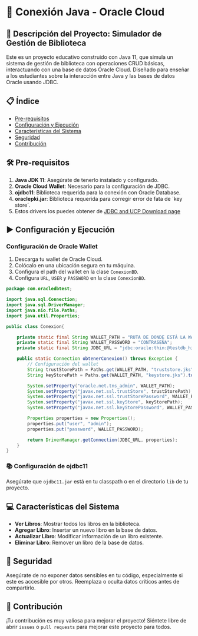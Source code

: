 # 📘 Conexión Java - Oracle Cloud

## 🚀 Descripción del Proyecto: Simulador de Gestión de Biblioteca

Este es un proyecto educativo construido con Java 11, que simula un sistema de gestión de biblioteca con operaciones CRUD básicas, interactuando con una base de datos Oracle Cloud. Diseñado para enseñar a los estudiantes sobre la interacción entre Java y las bases de datos Oracle usando JDBC.

## 📋 Índice
- [Pre-requisitos](#pre-requisitos)
- [Configuración y Ejecución](#configuración-y-ejecución)
- [Características del Sistema](#características-del-sistema)
- [Seguridad](#seguridad)
- [Contribución](#contribución)

## 🛠 Pre-requisitos

1. **Java JDK 11**: Asegúrate de tenerlo instalado y configurado.
2. **Oracle Cloud Wallet**: Necesario para la configuración de JDBC.
3. **ojdbc11**: Biblioteca requerida para la conexión con Oracle Database.
4. **oraclepki.jar**: Biblioteca requerida para corregir error de fata de ´key store´.
5. Estos drivers los puedes obtener de [JDBC and UCP Download page](https://www.oracle.com/database/technologies/appdev/jdbc-downloads.html)

## ▶️ Configuración y Ejecución

### Configuración de Oracle Wallet
1. Descarga tu wallet de Oracle Cloud.
2. Colócalo en una ubicación segura en tu máquina.
3. Configura el path del wallet en la clase `ConexionBD`.
4. Configura `URL`, `USER` y `PASSWORD` en la clase `ConexionBD`.
```java
package com.oracledbtest;

import java.sql.Connection;
import java.sql.DriverManager;
import java.nio.file.Paths;
import java.util.Properties;

public class Conexion{

    private static final String WALLET_PATH = "RUTA DE DONDE ESTÁ LA WALLET. NO DEBE SER UN ZIP";
    private static final String WALLET_PASSWORD = "CONTRASEÑA";
    private static final String JDBC_URL = "jdbc:oracle:thin:@testdb_high - REEMPLAZA 'testdb_high' EN EL ARCHIVO TNSNAMES.ORA APARECE AL INICIO [NOMBRE DE LA DB]_HIGH";

    public static Connection obtenerConexion() throws Exception {
        // Configuración del wallet
        String trustStorePath = Paths.get(WALLET_PATH, "truststore.jks").toString();
        String keyStorePath = Paths.get(WALLET_PATH, "keystore.jks").toString();

        System.setProperty("oracle.net.tns_admin", WALLET_PATH);
        System.setProperty("javax.net.ssl.trustStore", trustStorePath);
        System.setProperty("javax.net.ssl.trustStorePassword", WALLET_PASSWORD);
        System.setProperty("javax.net.ssl.keyStore", keyStorePath);
        System.setProperty("javax.net.ssl.keyStorePassword", WALLET_PASSWORD);

        Properties properties = new Properties();
        properties.put("user", "admin");
        properties.put("password", WALLET_PASSWORD);

        return DriverManager.getConnection(JDBC_URL, properties);
    }
}
```
### 📚 Configuración de ojdbc11
Asegúrate que `ojdbc11.jar` está en tu classpath o en el directorio `lib` de tu proyecto.

## 💻 Características del Sistema

- **Ver Libros**: Mostrar todos los libros en la biblioteca.
- **Agregar Libro**: Insertar un nuevo libro en la base de datos.
- **Actualizar Libro**: Modificar información de un libro existente.
- **Eliminar Libro**: Remover un libro de la base de datos.

## 🔐 Seguridad

Asegúrate de no exponer datos sensibles en tu código, especialmente si este es accesible por otros. Reemplaza o oculta datos críticos antes de compartirlo.

## 🤝 Contribución

¡Tu contribución es muy valiosa para mejorar el proyecto! Siéntete libre de abrir `issues` o `pull requests` para mejorar este proyecto para todos.
